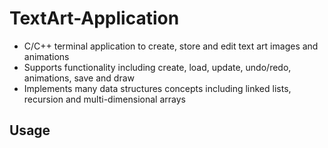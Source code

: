 # TextArt-Application
- C/C++ terminal application to create, store and edit text art images
and animations
- Supports functionality including create, load, update, undo/redo,
animations, save and draw
- Implements many data structures concepts including linked lists,
recursion and multi-dimensional arrays

## Usage
